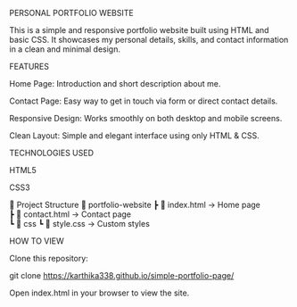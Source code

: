 PERSONAL PORTFOLIO WEBSITE

This is a simple and responsive portfolio website built using HTML and basic CSS.
It showcases my personal details, skills, and contact information in a clean and minimal design.

FEATURES

Home Page: Introduction and short description about me.

Contact Page: Easy way to get in touch via form or direct contact details.

Responsive Design: Works smoothly on both desktop and mobile screens.

Clean Layout: Simple and elegant interface using only HTML & CSS.

TECHNOLOGIES USED

HTML5

CSS3

📂 Project Structure
📁 portfolio-website
 ┣ 📜 index.html        → Home page  
 ┣ 📜 contact.html      → Contact page  
 ┗ 📁 css
     ┗ 📜 style.css     → Custom styles

HOW TO VIEW

Clone this repository:

git clone https://karthika338.github.io/simple-portfolio-page/


Open index.html in your browser to view the site.
